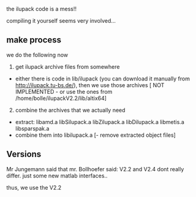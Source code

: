 the ilupack code is a mess!!

compiling it yourself seems very involved...

## make process
we do the following now
1. get ilupack archive files from somewhere
  - either there is code in lib/ilupack (you can download it manually from http://ilupack.tu-bs.de/), then we use those archives
  [ NOT IMPLEMENTED - or use the ones from /home/bolle/ilupackV2.2/lib/altix64]
2. combine the archives that we actually need
  - extract: libamd.a libSilupack.a  libZilupack.a libDilupack.a libmetis.a libsparspak.a
  - combine them into libilupack.a
  [- remove extracted object files]


## Versions
Mr Jungemann said that mr. Bollhoefer said: V2.2 and V2.4 dont really differ.
just some new matlab interfaces..

thus, we use the V2.2
